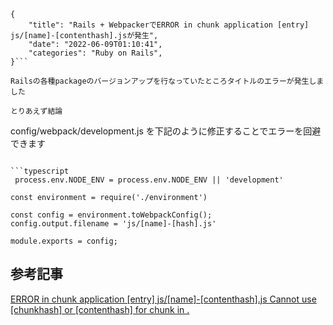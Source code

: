 ```metadata
{
    "title": "Rails + WebpackerでERROR in chunk application [entry] js/[name]-[contenthash].jsが発生",
    "date": "2022-06-09T01:10:41",
    "categories": "Ruby on Rails",
}```

Railsの各種packageのバージョンアップを行なっていたところタイトルのエラーが発生しました

とりあえず結論

```
 config/webpack/development.js を下記のように修正することでエラーを回避できます
```

```typescript
 process.env.NODE_ENV = process.env.NODE_ENV || 'development'

const environment = require('./environment')

const config = environment.toWebpackConfig();
config.output.filename = 'js/[name]-[hash].js'

module.exports = config;
```

## 参考記事

[ERROR in chunk application [entry] js/[name]-[contenthash].js Cannot use [chunkhash] or [contenthash] for chunk in .](https://gorails.com/forum/error-in-chunk-application-entry-js-name-contenthash-js-cannot-use-chunkhash-or-contenthash-for-chunk-in)
